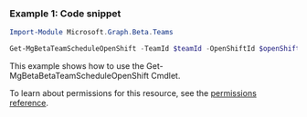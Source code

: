 ### Example 1: Code snippet

```powershellImport-Module Microsoft.Graph.Beta.Teams

Get-MgBetaTeamScheduleOpenShift -TeamId $teamId -OpenShiftId $openShiftId
```
This example shows how to use the Get-MgBetaBetaTeamScheduleOpenShift Cmdlet.
To learn about permissions for this resource, see the [permissions reference](/graph/permissions-reference).


